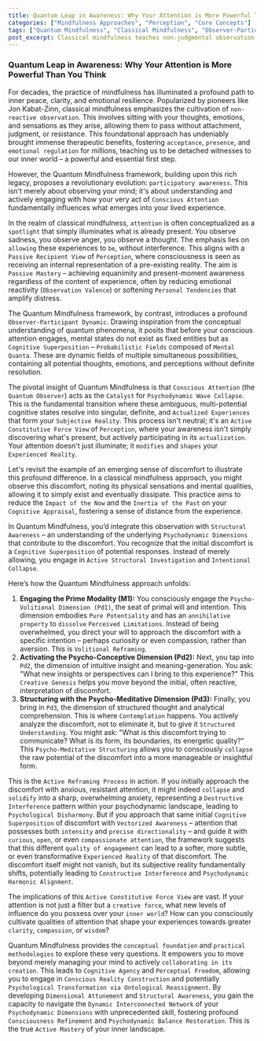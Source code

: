 ```yaml
---
title: Quantum Leap in Awareness: Why Your Attention is More Powerful Than You Think
categories: ["Mindfulness Approaches", "Perception", "Core Concepts"]
tags: ["Quantum Mindfulness", "Classical Mindfulness", "Observer-Participant Dynamic", "Conscious Attention", "Cognitive Superposition", "Psychodynamic Wave Collapse", "Perceptual Freedom", "Active Mastery", "Mindfulness Practices"]
post_excerpt: Classical mindfulness teaches non-judgmental observation, offering profound benefits. The Quantum Mindfulness framework, however, proposes a revolutionary evolution: participatory awareness. This approach highlights how the quality and direction of your attention actively shape your lived experience, transforming you from a passive witness to an active co-creator of your reality.
---
```


### Quantum Leap in Awareness: Why Your Attention is More Powerful Than You Think

For decades, the practice of mindfulness has illuminated a profound path to inner peace, clarity, and emotional resilience. Popularized by pioneers like Jon Kabat-Zinn, classical mindfulness emphasizes the cultivation of `non-reactive observation`. This involves sitting with your thoughts, emotions, and sensations as they arise, allowing them to pass without attachment, judgment, or resistance. This foundational approach has undeniably brought immense therapeutic benefits, fostering `acceptance`, `presence`, and `emotional regulation` for millions, teaching us to be detached witnesses to our inner world – a powerful and essential first step.

However, the Quantum Mindfulness framework, building upon this rich legacy, proposes a revolutionary evolution: `participatory awareness`. This isn't merely about observing your mind; it's about understanding and actively engaging with how your very act of `Conscious Attention` fundamentally influences what emerges into your lived experience.

In the realm of classical mindfulness, `attention` is often conceptualized as a `spotlight` that simply illuminates what is already present. You observe sadness, you observe anger, you observe a thought. The emphasis lies on `allowing` these experiences to `be`, without interference. This aligns with a `Passive Recipient View` of `Perception`, where consciousness is seen as receiving an internal representation of a pre-existing reality. The aim is `Passive Mastery` – achieving equanimity and present-moment awareness regardless of the content of experience, often by reducing emotional reactivity (`Observation Valence`) or softening `Personal Tendencies` that amplify distress.

The Quantum Mindfulness framework, by contrast, introduces a profound `Observer-Participant Dynamic`. Drawing inspiration from the conceptual understanding of quantum phenomena, it posits that before your conscious attention engages, mental states do not exist as fixed entities but as `Cognitive Superposition` – `Probabilistic Fields` composed of `Mental Quanta`. These are dynamic fields of multiple simultaneous possibilities, containing all potential thoughts, emotions, and perceptions without definite resolution.

The pivotal insight of Quantum Mindfulness is that `Conscious Attention` (the `Quantum Observer`) acts as the `Catalyst` for `Psychodynamic Wave Collapse`. This is the fundamental transition where these ambiguous, multi-potential cognitive states resolve into singular, definite, and `Actualized Experiences` that form your `Subjective Reality`. This process isn't neutral; it's an `Active Constitutive Force View` of `Perception`, where your awareness isn't simply discovering what's present, but actively participating in its `actualization`. Your attention doesn't just illuminate; it `modifies` and `shapes` your `Experienced Reality`.

Let's revisit the example of an emerging sense of discomfort to illustrate this profound difference. In a classical mindfulness approach, you might observe this discomfort, noting its physical sensations and mental qualities, allowing it to simply exist and eventually dissipate. This practice aims to reduce the `Impact of the Now` and the `Inertia of the Past` on your `Cognitive Appraisal`, fostering a sense of distance from the experience.

In Quantum Mindfulness, you’d integrate this observation with `Structural Awareness` – an understanding of the underlying `Psychodynamic Dimensions` that contribute to the discomfort. You recognize that the initial discomfort is a `Cognitive Superposition` of potential responses. Instead of merely allowing, you engage in `Active Structural Investigation` and `Intentional Collapse`.

Here’s how the Quantum Mindfulness approach unfolds:

1.  **Engaging the Prime Modality (M1):** You consciously engage the `Psycho-Volitional Dimension (Pd1)`, the seat of primal will and intention. This dimension embodies `Pure Potentiality` and has an `annihilative property` to `dissolve` `Perceived Limitations`. Instead of being overwhelmed, you direct your will to approach the discomfort with a specific intention – perhaps curiosity or even compassion, rather than aversion. This is `Volitional Reframing`.
2.  **Activating the Psycho-Conceptive Dimension (Pd2):** Next, you tap into `Pd2`, the dimension of intuitive insight and meaning-generation. You ask: "What new insights or perspectives can I bring to this experience?" This `Creative Genesis` helps you move beyond the initial, often reactive, interpretation of discomfort.
3.  **Structuring with the Psycho-Meditative Dimension (Pd3):** Finally, you bring in `Pd3`, the dimension of structured thought and analytical comprehension. This is where `Contemplation` happens. You actively analyze the discomfort, not to eliminate it, but to give it `Structured Understanding`. You might ask: "What is this discomfort trying to communicate? What is its form, its boundaries, its energetic quality?" This `Psycho-Meditative Structuring` allows you to consciously `collapse` the raw potential of the discomfort into a more manageable or insightful form.

This is the `Active Reframing Process` in action. If you initially approach the discomfort with anxious, resistant attention, it might indeed `collapse` and `solidify` into a sharp, overwhelming anxiety, representing a `Destructive Interference` pattern within your psychodynamic landscape, leading to `Psychological Disharmony`. But if you approach that same initial `Cognitive Superposition` of discomfort with `Vectorized Awareness` – attention that possesses both `intensity` and `precise directionality` – and guide it with `curious`, `open`, or even `compassionate attention`, the framework suggests that this different `quality of engagement` can lead to a softer, more subtle, or even transformative `Experienced Reality` of that discomfort. The discomfort itself might not vanish, but its subjective reality fundamentally shifts, potentially leading to `Constructive Interference` and `Psychodynamic Harmonic Alignment`.

The implications of this `Active Constitutive Force View` are vast. If your attention is not just a filter but a `creative force`, what new levels of influence do you possess over your `inner world`? How can you consciously cultivate qualities of attention that shape your experiences towards greater `clarity`, `compassion`, or `wisdom`?

Quantum Mindfulness provides the `conceptual foundation` and `practical methodologies` to explore these very questions. It empowers you to move beyond merely managing your mind to actively `collaborating in its creation`. This leads to `Cognitive Agency` and `Perceptual Freedom`, allowing you to engage in `Conscious Reality Construction` and potentially `Psychological Transformation via Ontological Reassignment`. By developing `Dimensional Attunement` and `Structural Awareness`, you gain the capacity to navigate the `Dynamic Interconnected Network` of your `Psychodynamic Dimensions` with unprecedented skill, fostering profound `Consciousness Refinement` and `Psychodynamic Balance Restoration`. This is the true `Active Mastery` of your inner landscape.